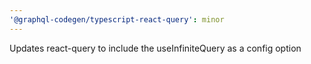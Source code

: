 ```yaml
---
'@graphql-codegen/typescript-react-query': minor
---
```


Updates react-query to include the useInfiniteQuery as a config option
